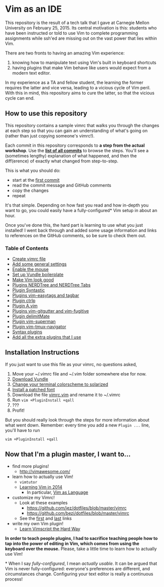 # Vim as an IDE

This repository is the result of a tech talk that I gave at Carnegie Mellon
University on February 25, 2015. Its central motivation is this: students who
have been instructed or told to use Vim to complete programming assignments
while ssh'ed are missing out on the vast power that lies within Vim.

There are two fronts to having an amazing Vim experience:

1. knowing how to manipulate text using Vim's built in keyboard shortcuts
2. having plugins that make Vim behave like users would expect from a modern
   text editor.

In my experience as a TA and fellow student, the learning the former requires
the latter and vice versa, leading to a vicious cycle of Vim peril. With this in
mind, this repository aims to cure the latter, so that the vicious cycle can
end.

## How to use this repository

This repository contains a sample vimrc that walks you through the changes at
each step so that you can gain an understanding of what's going on (rather than
just copying someone's vimrc!).

Each commit in this repository corresponds to __a step from the actual
workshop__. Use the __[list of all commits][master]__ to browse the steps.
You'll see a (sometimes lengthy) explanation of what happened, and then the
diff(erence) of exactly what changed from step-to-step.

[master]: https://github.com/jez/vim-as-an-ide/commits/master

This is what you should do:

- start at the [first commit](https://github.com/jez/vim-as-an-ide/commit/0673f0c)
- read the commit message and GitHub comments
- copy the changes
- repeat

It's that simple. Depending on how fast you read and how in-depth you want to
go, you could easily have a fully-configured\* Vim setup in about an hour.

Once you've done this, the hard part is learning to use what you just installed!
I went back through and added some usage information and links to references on
the GitHub comments, so be sure to check them out.

### Table of Contents

*  [Create vimrc file](https://github.com/jez/vim-as-an-ide/commit/0673f0c)
*  [Add some general settings](https://github.com/jez/vim-as-an-ide/commit/dff7da3)
*  [Enable the mouse](https://github.com/jez/vim-as-an-ide/commit/fc77b04)
*  [Set up Vundle boilerplate](https://github.com/jez/vim-as-an-ide/commit/1186be2)
*  [Make Vim look good](https://github.com/jez/vim-as-an-ide/commit/457f2e2)
*  [Plugins NERDTree and NERDTree Tabs](https://github.com/jez/vim-as-an-ide/commit/b7ff90c)
*  [Plugin Syntastic](https://github.com/jez/vim-as-an-ide/commit/144f979)
*  [Plugins vim-easytags and tagbar](https://github.com/jez/vim-as-an-ide/commit/fd2c49c)
*  [Plugin ctrlp](https://github.com/jez/vim-as-an-ide/commit/80db74f)
*  [Plugin A.vim](https://github.com/jez/vim-as-an-ide/commit/8d4223f)
*  [Plugins vim-gitgutter and vim-fugitive](https://github.com/jez/vim-as-an-ide/commit/1e5757e)
*  [Plugin delimitMate](https://github.com/jez/vim-as-an-ide/commit/2fe0507)
*  [Plugin vim-superman](https://github.com/jez/vim-as-an-ide/commit/b185e9f)
*  [Plugin vim-tmux-navigator](https://github.com/jez/vim-as-an-ide/commit/44f5225)
*  [Syntax plugins](https://github.com/jez/vim-as-an-ide/commit/5ba534e)
*  [Add all the extra plugins that I use](https://github.com/jez/vim-as-an-ide/commit/9089a95)


## Installation Instructions

If you just want to use this file as your vimrc, no questions asked,

1. Move your ~/.vimrc file and ~/.vim folder somewhere else for now.
2. [Download Vundle](https://github.com/jez/vim-as-an-ide/commit/1186be2)
3. [Change your terminal colorscheme to solarized](https://github.com/jez/vim-as-an-ide/commit/457f2e2)
4. [Install a patched font](https://github.com/jez/vim-as-an-ide/commit/457f2e2)
5. Download the file [vimrc.vim](/vimrc.vim) and rename it to ~/.vimrc
6. Run `vim +PluginInstall +qall`
7. ???
8. Profit!

But you should really look through the steps for more information about what went down. Remember: every time you add a new `Plugin ...` line, you'll have to run

```
vim +PluginInstall +qall
```

## Now that I'm a plugin master, I want to...

- find more plugins!
    - <http://vimawesome.com/>
- learn how to actually use Vim!
    - `vimtutor`
    - [Learning Vim in 2014][1]
        - In particular, [Vim as Language][2]
- customize my Vimrc!
    - Look at these examples
        - <https://github.com/jez/dotfiles/blob/master/vimrc>
        - <https://github.com/bezi/dotfiles/blob/master/vimrc>
    - See the [first][1] and [last][3] links
- write my own Vim plugin!
     - [Learn Vimscript the Hard Way][3]

[1]: http://benmccormick.org/learning-vim-in-2014/
[2]: http://benmccormick.org/2014/07/02/learning-vim-in-2014-vim-as-language/
[3]: http://learnvimscriptthehardway.stevelosh.com/

__In order to teach people plugins, I had to sacrifice teaching people how to
tap into the power of editing in Vim, which comes from using the keyboard over
the mouse.__ Please, take a little time to learn how to actually use Vim!

\* When I say _fully-configured_, I mean _actually usable_. It can be argued that
Vim is never fully-configured: everyone's preferences are different, and
circumstances change. Configuring your text editor is really a continuous
process!
